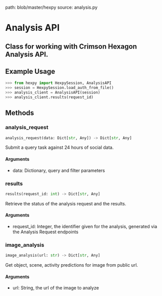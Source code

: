 path: blob/master/hexpy
source: analysis.py

# Analysis API

## Class for working with Crimson Hexagon Analysis API.

## Example Usage

```python
>>> from hexpy import HexpySession, AnalysisAPI
>>> session = HexpySession.load_auth_from_file()
>>> analysis_client = AnalysisAPI(session)
>>> analysis_client.results(request_id)
```

## Methods

### analysis_request
```python
analysis_request(data: Dict[str, Any]) -> Dict[str, Any]
```
Submit a query task against 24 hours of social data.

#### Arguments
* data: Dictionary, query and filter parameters

### results
```python
results(request_id: int) -> Dict[str, Any]
```
Retrieve the status of the analysis request and the results.

#### Arguments
* request_id: Integer, the identifier given for the analysis, generated via the Analysis Request endpoints


### image_analysis
```python
image_analysis(url: str) -> Dict[str, Any]
```
Get object, scene, activity predictions for image from public url.

#### Arguments
* url: String, the url of the image to analyze
